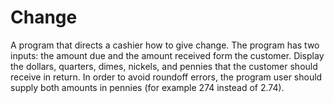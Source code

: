 # Change
A program that directs a cashier how to give change.
The program has two inputs: the amount due and the amount received form the customer.
Display the dollars, quarters, dimes, nickels, and pennies that the customer should receive in return. In order to avoid roundoff errors, 
the program user should supply both amounts in pennies (for example 274 instead of 2.74).

